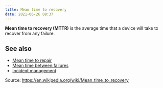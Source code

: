 ```yaml
---
title: Mean time to recovery
date: 2021-06-26 08:37
---
```


**Mean time to recovery (MTTR)** is the average time that a device will take to
recover from any failure.

## See also

* [Mean time to repair](2021-06-26--08-46-52Z--mean_time_to_repair.md)
* [Mean time between failures](2021-06-26--08-44-37Z--mean_time_between_failures.md)
* [Incident management](2021-07-02--07-15-48Z--incident_management.md)

Source: https://en.wikipedia.org/wiki/Mean_time_to_recovery
